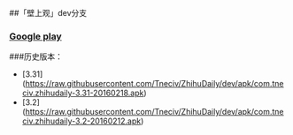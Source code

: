 ##「壁上观」dev分支

### [Google play](https://play.google.com/store/apps/details?id=com.tneciv.zhihudaily "Google play")

###历史版本：

* [3.31] (https://raw.githubusercontent.com/Tneciv/ZhihuDaily/dev/apk/com.tneciv.zhihudaily-3.31-20160218.apk)
* [3.2] (https://raw.githubusercontent.com/Tneciv/ZhihuDaily/dev/apk/com.tneciv.zhihudaily-3.2-20160212.apk)